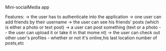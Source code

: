 
Mini-socialMedia app

Features:
-> the user has to authenticate into the application
-> one user can add friends by their username
-> the user can see his friends' posts (which is either a photo or text post)
-> a user can post something (text or a photo -- the user can upload it or take it in that mome
nt)
-> the user can check out other user's profiles - whether or not it's online,his last location
number of posts,etc
